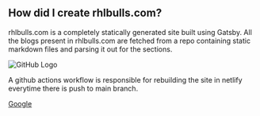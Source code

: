 <!-- # Markdown File Cheat Sheet
# Heading 1
## Heading 2
### Heading 3
## Paragraphs
This is a paragraph.
This is another paragraph.
## Lists
- Item 1
- Item 2
- Item 3
1. Item 1
2. Item 2
3. Item 3
## Links
[Google](https://www.google.com)
## Images
![GitHub Logo](https://github.githubassets.com/images/modules/logos_page/GitHub-Mark.png)
## Code Blocks -->

## How did I create rhlbulls.com?

rhlbulls.com is a completely statically generated site built using Gatsby. All the blogs present in rhlbulls.com are fetched from a repo containing static markdown files and parsing it out for the sections.

![GitHub Logo](https://github.githubassets.com/images/modules/logos_page/GitHub-Mark.png)

A github actions workflow is responsible for rebuilding the site in netlify everytime there is push to main branch.

[Google](https://www.google.com)
